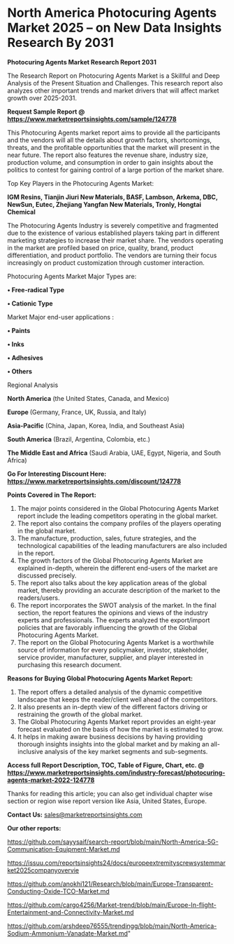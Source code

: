 # North America Photocuring Agents Market 2025 – on New Data Insights Research By 2031

<strong>Photocuring Agents Market Research Report 2031</strong>

The Research Report on Photocuring Agents Market is a Skillful and Deep Analysis of the Present Situation and Challenges. This research report also analyzes other important trends and market drivers that will affect market growth over 2025-2031.

<strong>Request Sample Report @ <a href=https://www.marketreportsinsights.com/sample/124778>https://www.marketreportsinsights.com/sample/124778</a></strong>

This Photocuring Agents market report aims to provide all the participants and the vendors will all the details about growth factors, shortcomings, threats, and the profitable opportunities that the market will present in the near future. The report also features the revenue share, industry size, production volume, and consumption in order to gain insights about the politics to contest for gaining control of a large portion of the market share.

Top Key Players in the Photocuring Agents Market:

<strong>IGM Resins, Tianjin Jiuri New Materials, BASF, Lambson, Arkema, DBC, NewSun, Eutec, Zhejiang Yangfan New Materials, Tronly, Hongtai Chemical</strong>

The Photocuring Agents Industry is severely competitive and fragmented due to the existence of various established players taking part in different marketing strategies to increase their market share. The vendors operating in the market are profiled based on price, quality, brand, product differentiation, and product portfolio. The vendors are turning their focus increasingly on product customization through customer interaction.

Photocuring Agents Market Major Types are:

<strong>• Free-radical Type

• Cationic Type</strong>

Market Major end-user applications :

<strong>• Paints

• Inks

• Adhesives

• Others</strong>

Regional Analysis

</u><strong><b>North America</b></strong> (the United States, Canada, and Mexico)

<strong><b>Europe </b></strong>(Germany, France, UK, Russia, and Italy)

<strong><b>Asia-Pacific</b></strong> (China, Japan, Korea, India, and Southeast Asia)

<strong><b>South America</b></strong> (Brazil, Argentina, Colombia, etc.)

<strong><b>The Middle East and Africa</b></strong> (Saudi Arabia, UAE, Egypt, Nigeria, and South Africa)

<strong>Go For Interesting Discount Here: <a href=https://www.marketreportsinsights.com/discount/124778>https://www.marketreportsinsights.com/discount/124778</a></strong>

<strong>Points Covered in The Report:</strong>
<ol>
  <li>The major points considered in the Global Photocuring Agents Market report include the leading competitors operating in the global market.</li>
  <li>The report also contains the company profiles of the players operating in the global market.</li>
  <li>The manufacture, production, sales, future strategies, and the technological capabilities of the leading manufacturers are also included in the report.</li>
  <li>The growth factors of the Global Photocuring Agents Market are explained in-depth, wherein the different end-users of the market are discussed precisely.</li>
  <li>The report also talks about the key application areas of the global market, thereby providing an accurate description of the market to the readers/users.</li>
  <li>The report incorporates the SWOT analysis of the market. In the final section, the report features the opinions and views of the industry experts and professionals. The experts analyzed the export/import policies that are favorably influencing the growth of the Global Photocuring Agents Market.</li>
  <li>The report on the Global Photocuring Agents Market is a worthwhile source of information for every policymaker, investor, stakeholder, service provider, manufacturer, supplier, and player interested in purchasing this research document.</li>
</ol>
<strong>Reasons for Buying Global Photocuring Agents Market Report:</strong>

<ol>
  <li>The report offers a detailed analysis of the dynamic competitive landscape that keeps the reader/client well ahead of the competitors.</li>
  <li>It also presents an in-depth view of the different factors driving or restraining the growth of the global market.</li>
  <li>The Global Photocuring Agents Market report provides an eight-year forecast evaluated on the basis of how the market is estimated to grow.</li>
  <li>It helps in making aware business decisions by having providing thorough insights insights into the global market and by making an all-inclusive analysis of the key market segments and sub-segments.</li>
</ol>
<strong>Access full Report Description, TOC, Table of Figure, Chart, etc. @ <a href=https://www.marketreportsinsights.com/industry-forecast/photocuring-agents-market-2022-124778>https://www.marketreportsinsights.com/industry-forecast/photocuring-agents-market-2022-124778</a></strong>


Thanks for reading this article; you can also get individual chapter wise section or region wise report version like Asia, United States, Europe.

<strong>Contact Us:</strong>
sales@marketreportsinsights.com

<strong>Our other reports:</strong>

<a href=https://github.com/sayysaif/search-report/blob/main/North-America-5G-Communication-Equipment-Market.md>https://github.com/sayysaif/search-report/blob/main/North-America-5G-Communication-Equipment-Market.md</a>

<a href=https://issuu.com/reportsinsights24/docs/europeextremityscrewsystemmarket2025companyovervie>https://issuu.com/reportsinsights24/docs/europeextremityscrewsystemmarket2025companyovervie</a>

<a href=https://github.com/anokhi121/Research/blob/main/Europe-Transparent-Conducting-Oxide-TCO-Market.md>https://github.com/anokhi121/Research/blob/main/Europe-Transparent-Conducting-Oxide-TCO-Market.md</a>

<a href=https://github.com/cargo4256/Market-trend/blob/main/Europe-In-flight-Entertainment-and-Connectivity-Market.md>https://github.com/cargo4256/Market-trend/blob/main/Europe-In-flight-Entertainment-and-Connectivity-Market.md</a>

<a href=https://github.com/arshdeep76555/trendingg/blob/main/North-America-Sodium-Ammonium-Vanadate-Market.md>https://github.com/arshdeep76555/trendingg/blob/main/North-America-Sodium-Ammonium-Vanadate-Market.md</a>"
